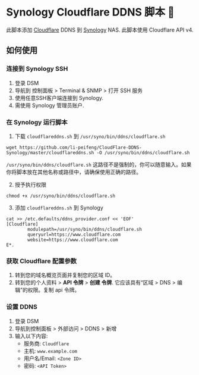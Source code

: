 # Synology Cloudflare DDNS 脚本 📜

此脚本添加 [Cloudflare](https://www.cloudflare.com/) DDNS 到 [Synology](https://www.synology.com/) NAS. 此脚本使用 Cloudflare API v4.

## 如何使用

### 连接到 Synology SSH

1. 登录 DSM
2. 导航到 控制面板 > Terminal & SNMP > 打开 SSH 服务
3. 使用任意SSH客户端连接到 Synology.
4. 需使用 Synology 管理员账户.

### 在 Synology 运行脚本

1. 下载 `cloudflareddns.sh` 到 `/usr/syno/bin/ddns/cloudflare.sh`

```
wget https://github.com/li-peifeng/CloudFlare-DDNS-Synology/master/cloudflareddns.sh -O /usr/syno/bin/ddns/cloudflare.sh
```

`/usr/syno/bin/ddns/cloudflare.sh` 这路径不是强制的，你可以随意输入。如果你将脚本放在其他名称或路径中，请确保使用正确的路径。

2. 授予执行权限

```
chmod +x /usr/syno/bin/ddns/cloudflare.sh
```

3. 添加 `cloudflareddns.sh` 到 Synology

```
cat >> /etc.defaults/ddns_provider.conf << 'EOF'
[Cloudflare]
        modulepath=/usr/syno/bin/ddns/cloudflare.sh
        queryurl=https://www.cloudflare.com
        website=https://www.cloudflare.com
E*.
```

### 获取 Cloudflare 配置参数

1. 转到您的域名概览页面并复制您的区域 ID。
2. 转到您的个人资料 > **API 令牌** > **创建 令牌**. 它应该具有“区域 > DNS > 编辑”的权限。复制 api 令牌。

### 设置 DDNS

1. 登录 DSM
2. 导航到控制面板 > 外部访问 > DDNS > 新增
3. 输入以下内容:
   - 服务商: `Cloudflare`
   - 主机: `www.example.com`
   - 用户名/Email: `<Zone ID>`
   - 密码: `<API Token>`
